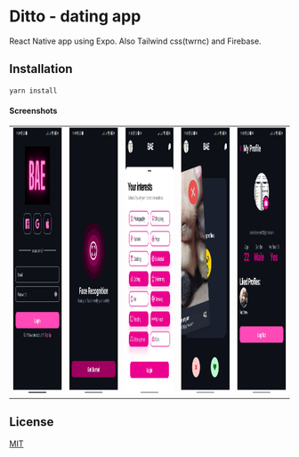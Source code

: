 # Ditto - dating app
React Native app using Expo. Also Tailwind css(twrnc) and Firebase.
## Installation
```bash
yarn install
```

#### Screenshots
<table>
  <tr>
    <td><img src="screenshots/1.jpg" width=480 height=480></td>
    <td><img src="screenshots/2.jpg" width=480 height=480></td>
    <td><img src="screenshots/3.jpg" width=480 height=480></td>
    <td><img src="screenshots/4.jpg" width=480 height=480></td>
    <td><img src="screenshots/5.jpg" width=480 height=480></td>
  </tr>
</table>

## License
[MIT](https://choosealicense.com/licenses/mit/)
